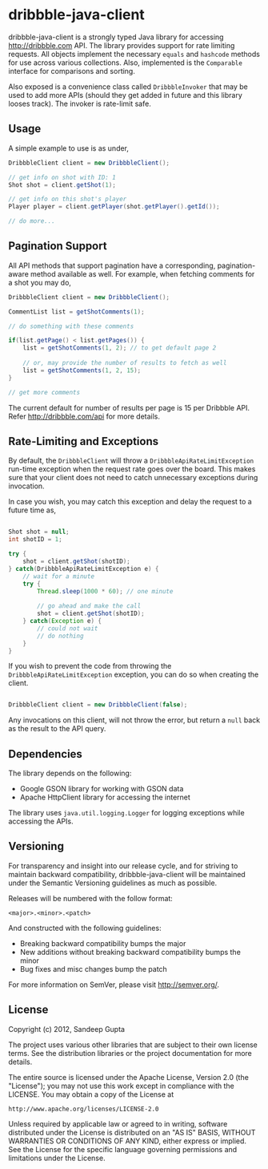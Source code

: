 dribbble-java-client
====================

dribbble-java-client is a strongly typed Java library for accessing http://dribbble.com API. The 
library provides support for rate limiting requests. All objects implement the necessary `equals`
and `hashcode` methods for use across various collections. Also, implemented is the `Comparable` 
interface for comparisons and sorting.

Also exposed is a convenience class called `DribbbleInvoker` that may be used to add more APIs (should 
they get added in future and this library looses track). The invoker is rate-limit safe.
 
Usage
-----

A simple example to use is as under,

```java
DribbbleClient client = new DribbbleClient();

// get info on shot with ID: 1
Shot shot = client.getShot(1);

// get info on this shot's player
Player player = client.getPlayer(shot.getPlayer().getId());

// do more...
```

Pagination Support
------------------

All API methods that support pagination have a corresponding, pagination-aware method available as well. For example,
when fetching comments for a shot you may do,

```java
DribbbleClient client = new DribbbleClient();

CommentList list = getShotComments(1);

// do something with these comments

if(list.getPage() < list.getPages()) {
	list = getShotComments(1, 2); // to get default page 2
	
	// or, may provide the number of results to fetch as well
	list = getShotComments(1, 2, 15);
}

// get more comments
```

The current default for number of results per page is 15 per Dribbble API. Refer http://dribbble.com/api for more
details.

Rate-Limiting and Exceptions
----------------------------

By default, the `DribbbleClient` will throw a `DribbbleApiRateLimitException` run-time exception when the
request rate goes over the board. This makes sure that your client does not need to catch unnecessary exceptions
during invocation. 

In case you wish, you may catch this exception and delay the request to a future time as,

```java

Shot shot = null;
int shotID = 1;

try {
	shot = client.getShot(shotID);
} catch(DribbbleApiRateLimitException e) {
	// wait for a minute
	try {
		Thread.sleep(1000 * 60); // one minute
		
		// go ahead and make the call
		shot = client.getShot(shotID);
	} catch(Exception e) {
		// could not wait
		// do nothing
	}
}
```

If you wish to prevent the code from throwing the `DribbbleApiRateLimitException` exception, you can do so when
creating the client.

```java

DribbbleClient client = new DribbbleClient(false);

```

Any invocations on this client, will not throw the error, but return a `null` back as the result to the API query.

Dependencies
------------

The library depends on the following:

* Google GSON library for working with GSON data
* Apache HttpClient library for accessing the internet

The library uses `java.util.logging.Logger` for logging exceptions while accessing the APIs.

Versioning
----------

For transparency and insight into our release cycle, and for striving to maintain backward compatibility, 
dribbble-java-client will be maintained under the Semantic Versioning guidelines as much as possible.

Releases will be numbered with the follow format:

`<major>.<minor>.<patch>`

And constructed with the following guidelines:

* Breaking backward compatibility bumps the major
* New additions without breaking backward compatibility bumps the minor
* Bug fixes and misc changes bump the patch

For more information on SemVer, please visit http://semver.org/.

License
-------
	
Copyright (c) 2012, Sandeep Gupta

The project uses various other libraries that are subject to their
own license terms. See the distribution libraries or the project
documentation for more details.

The entire source is licensed under the Apache License, Version 2.0 
(the "License"); you may not use this work except in compliance with
the LICENSE. You may obtain a copy of the License at

	http://www.apache.org/licenses/LICENSE-2.0

Unless required by applicable law or agreed to in writing, software
distributed under the License is distributed on an "AS IS" BASIS,
WITHOUT WARRANTIES OR CONDITIONS OF ANY KIND, either express or implied.
See the License for the specific language governing permissions and
limitations under the License.
